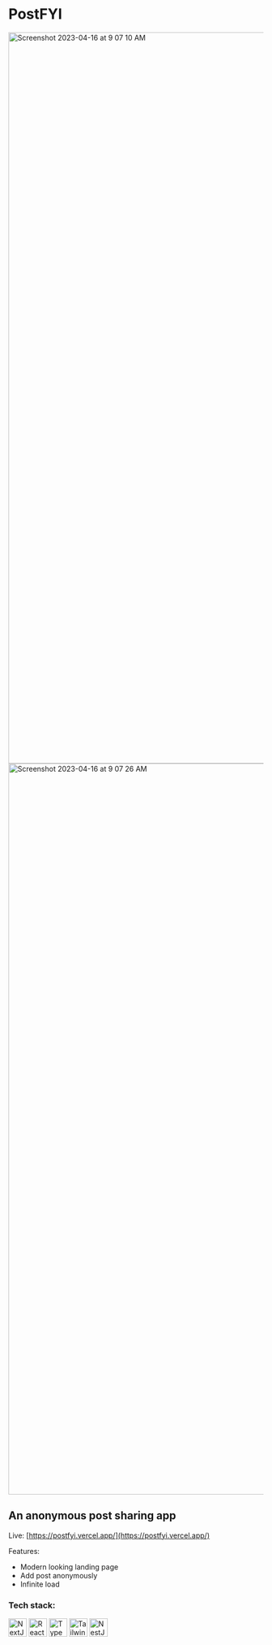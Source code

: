 # PostFYI

<img width="1440" alt="Screenshot 2023-04-16 at 9 07 10 AM" src="https://user-images.githubusercontent.com/48400770/232265088-8db7562f-1728-4006-ac7e-90b633eae658.png">

<img width="1440" alt="Screenshot 2023-04-16 at 9 07 26 AM" src="https://user-images.githubusercontent.com/48400770/232265092-83014d8f-1a2e-4b71-9fef-7863ef7bfedb.png">



## An anonymous post sharing app

Live: [https://postfyi.vercel.app/](https://postfyi.vercel.app/)

Features: 
- Modern looking landing page
- Add post anonymously 
- Infinite load

### Tech stack:
<p>
<a href="https://nextjs.org/docs" target="_blank" rel="noreferrer"><img src="https://raw.githubusercontent.com/danielcranney/readme-generator/main/public/icons/skills/nextjs-colored-dark.svg" width="36" height="36" alt="NextJs" /></a>
<a href="https://reactjs.org/" target="_blank" rel="noreferrer"><img src="https://raw.githubusercontent.com/danielcranney/readme-generator/main/public/icons/skills/react-colored.svg" width="36" height="36" alt="React" /></a>
<a href="https://www.typescriptlang.org/" target="_blank" rel="noreferrer"><img src="https://raw.githubusercontent.com/danielcranney/readme-generator/main/public/icons/skills/typescript-colored.svg" width="36" height="36" alt="TypeScript" /></a>
<a href="https://tailwindcss.com/" target="_blank" rel="noreferrer"><img src="https://raw.githubusercontent.com/danielcranney/readme-generator/main/public/icons/skills/tailwindcss-colored.svg" width="36" height="36" alt="TailwindCSS" /></a>
<a href="https://nestjs.com/" target="_blank" rel="noreferrer"><img src="https://raw.githubusercontent.com/danielcranney/readme-generator/main/public/icons/skills/nestjs-colored.svg" width="36" height="36" alt="NestJS" /></a>
</p>
